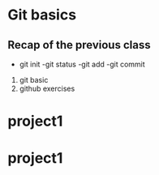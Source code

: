 # Git basics 

## Recap of the previous class
- git init
-git status
-git add
-git commit
1. git basic
2. github exercises
# project1
# project1
